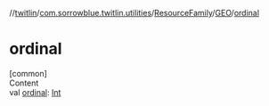 //[twitlin](../../../index.md)/[com.sorrowblue.twitlin.utilities](../../index.md)/[ResourceFamily](../index.md)/[GEO](index.md)/[ordinal](ordinal.md)



# ordinal  
[common]  
Content  
val [ordinal](ordinal.md): [Int](https://kotlinlang.org/api/latest/jvm/stdlib/kotlin/-int/index.html)  



